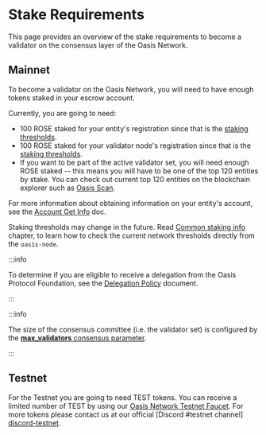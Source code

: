 # Stake Requirements

This page provides an overview of the stake requirements to become a validator
on the consensus layer of the Oasis Network.

## Mainnet

To become a validator on the Oasis Network, you will need to have enough
tokens staked in your escrow account.

Currently, you are going to need:

* 100 ROSE staked for your entity's registration since that is the
[staking thresholds].
* 100 ROSE staked for your validator node's registration since that is the
[staking thresholds].
* If you want to be part of the active validator set, you will need enough
ROSE staked --  this means you will have to be one of the top 120 entities
by stake. You can check out current top 120 entities on the blockchain explorer
such as [Oasis Scan].

For more information about obtaining information on your entity's account, see
the [Account Get Info] doc.

Staking thresholds may change in the future. Read [Common staking info] chapter,
to learn how to check the current network thresholds directly from the
`oasis-node`.

[staking thresholds]: ../../oasis-network/genesis-doc.md#staking-thresholds
[Oasis Scan]: https://www.oasisscan.com/validators
[Account Get Info]: ../../manage-tokens/advanced/oasis-cli-tools/get-account-info.md
[Common staking info]: ../../manage-tokens/advanced/oasis-cli-tools/common-staking-info.md

:::info

To determine if you are eligible to receive a delegation from the Oasis Protocol
Foundation, see the [Delegation Policy] document.

[Delegation Policy]: ../../foundation/delegation-policy.md

:::

:::info

The size of the consensus committee (i.e. the validator set) is configured by
the [**max_validators** consensus parameter].

[**max_validators** consensus parameter]: ../../oasis-network/genesis-doc.md#consensus

:::

## Testnet

For the Testnet you are going to need TEST tokens. You can receive a limited
number of TEST by using our [Oasis Network Testnet Faucet][faucet-testnet]. For
more tokens please contact us at our official [Discord #testnet channel]
[discord-testnet].

[faucet-testnet]: https://faucet.testnet.oasis.dev/
[discord-testnet]: https://discord.com/channels/748635004384313474/960599828662976522
